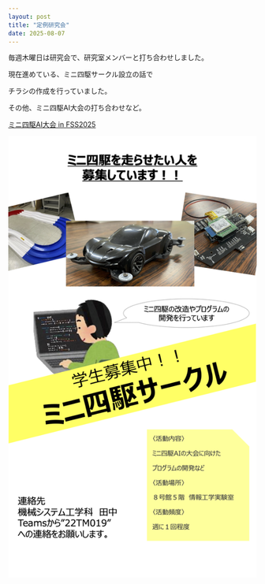 ```yaml
---
layout: post
title: "定例研究会"
date: 2025-08-07
---
```


毎週木曜日は研究会で、研究室メンバーと打ち合わせしました。

現在進めている、ミニ四駆サークル設立の話で

チラシの作成を行っていました。

その他、ミニ四駆AI大会の打ち合わせなど。

[ミニ四駆AI大会 in FSS2025](https://sites.google.com/site/ai4wdcar/home/taikai/%E3%83%9F%E3%83%8B%E5%9B%9B%E9%A7%86ai%E5%A4%A7%E4%BC%9A-in-fss/fss2025)


![ミニ四駆サークル](/assets/images/mini4wd_leaflet.png)

